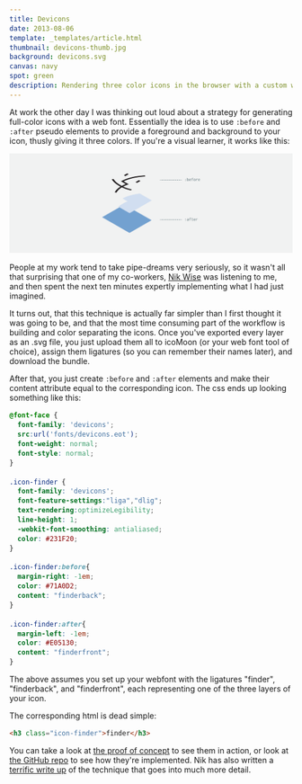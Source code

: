 ```yaml
---
title: Devicons
date: 2013-08-06
template: _templates/article.html
thumbnail: devicons-thumb.jpg
background: devicons.svg
canvas: navy
spot: green
description: Rendering three color icons in the browser with a custom web font
---
```


At work the other day I was thinking out loud about a strategy for generating full-color icons with a web font. Essentially the idea is to use ```:before``` and ```:after``` pseudo elements to provide a foreground and background to your icon, thusly giving it three colors. If you're a visual learner, it works like this:

![Illustration](before-after.svg)

People at my work tend to take pipe-dreams very seriously, so it wasn't all that surprising that one of my co-workers, [Nik Wise](http://atelier-wise.aws.af.cm/) was listening to me, and then spent the next ten minutes expertly implementing what I had just imagined.

It turns out, that this technique is actually far simpler than I first thought it was going to be, and that the most time consuming part of the workflow is building and color separating the icons. Once you've exported every layer as an .svg file, you just upload them all to icoMoon (or your web font tool of choice), assign them ligatures (so you can remember their names later), and download the bundle.

After that, you just create ```:before``` and ```:after``` elements and make their content attribute equal to the corresponding icon. The css ends up looking something like this:

```css
@font-face {
  font-family: 'devicons';
  src:url('fonts/devicons.eot');
  font-weight: normal;
  font-style: normal;
}

.icon-finder {
  font-family: 'devicons';
  font-feature-settings:"liga","dlig";
  text-rendering:optimizeLegibility;
  line-height: 1;
  -webkit-font-smoothing: antialiased;
  color: #231F20;
}

.icon-finder:before{
  margin-right: -1em;
  color: #71A0D2;
  content: "finderback";
}

.icon-finder:after{
  margin-left: -1em;
  color: #E05130;
  content: "finderfront";
}
```

The above assumes you set up your webfont with the ligatures "finder", "finderback", and "finderfront", each representing one of the three layers of your icon.

The corresponding html is dead simple:

```html
<h3 class="icon-finder">finder</h3>
```

You can take a look at [the proof of concept](http://paulcpederson.github.io/devicons/) to see them in action, or look at [the GitHub repo](https://github.com/nikolaswise/devicons) to see how they're implemented. Nik has also written a [terrific write up](https://github.com/nikolaswise/three-color-icons) of the technique that goes into much more detail.
